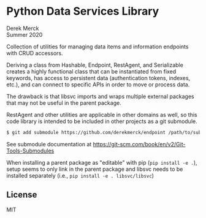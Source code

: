 # Python Data Services Library

Derek Merck  
Summer 2020  

Collection of utilities for managing data items and information endpoints with CRUD accessors.

Deriving a class from Hashable, Endpoint, RestAgent, and Serializable creates a highly functional class that can be instantiated from fixed keywords, has access to persistent data (authentication tokens, indexes, etc.), and can connect to specific APIs in order to move or process data.

The drawback is that libsvc imports and wraps multiple external packages that may not be useful in the parent package.

RestAgent and other utilities are applicable in other domains as well, so this code library is intended to be included in other projects as a git submodule.

```bash
$ git add submodule https://github.com/derekmerck/endpoint /path/to/submodule
```

See submodule documentation at <https://git-scm.com/book/en/v2/Git-Tools-Submodules>

When installing a parent package as "editable" with pip (`pip install -e .`), setup seems to only link in the parent package and libsvc needs to be installed separately (i.e., `pip install -e . libsvc/libsvc`)

## License

MIT
